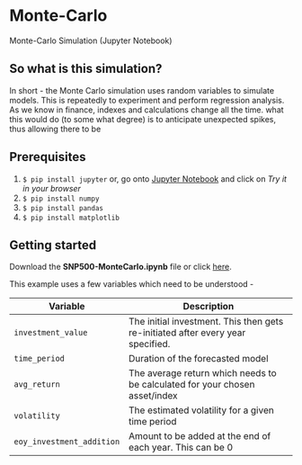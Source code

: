 # Monte-Carlo
Monte-Carlo Simulation (Jupyter Notebook)

## So what is this simulation?
In short - the Monte Carlo simulation uses random variables to simulate models. This is repeatedly to experiment and perform regression analysis. As we know in finance, indexes and calculations change all the time. what this would do (to some what degree) is to anticipate unexpected spikes, thus allowing there to be 

## Prerequisites 
1. ```$ pip install jupyter``` or, go onto [Jupyter Notebook](https://jupyter.org/) and click on _Try it in your browser_
2. ```$ pip install numpy```
3. ```$ pip install pandas```
4. ```$ pip install matplotlib```

## Getting started
Download the **SNP500-MonteCarlo.ipynb** file or click [here](https://raw.githubusercontent.com/habibkhan95/Monte-Carlo/master/SNP500-MonteCarlo.ipynb).

This example uses a few variables which need to be understood - 

| Variable | Description |
| --- | --- |
| `investment_value` | The initial investment. This then gets re-initiated after every year specified. |
| `time_period` | Duration of the forecasted model |
| `avg_return` | The average return which needs to be calculated for your chosen asset/index |
| `volatility` | The estimated volatility for a given time period |
| `eoy_investment_addition` | Amount to be added at the end of each year. This can be 0 |


